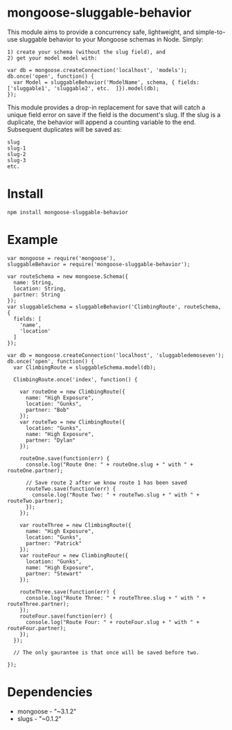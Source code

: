 mongoose-sluggable-behavior
===========================
  This module aims to provide a concurrency safe, lightweight, and simple-to-use sluggable behavior to
  your Mongoose schemas in Node. Simply:

    1) create your schema (without the slug field), and
    2) get your model model with:

    var db = mongoose.createConnection('localhost', 'models');
    db.once('open', function() {
      var Model = sluggableBehavior('ModelName', schema, { fields: ['sluggable1', 'sluggable2', etc.  ]}).model(db);
    });

  This module provides a drop-in replacement for save that will catch a unique
  field error on save if the field is the document's slug. If the slug is a duplicate,
  the behavior will append a counting variable to the end. Subsequent duplicates
  will be saved as:

    slug
    slug-1
    slug-2
    slug-3
    etc.

Install
=======
    npm install mongoose-sluggable-behavior

Example
=======
    var mongoose = require('mongoose'),
    sluggableBehavior = require('mongoose-sluggable-behavior');

    var routeSchema = new mongoose.Schema({
      name: String,
      location: String,
      partner: String
    });
    var sluggableSchema = sluggableBehavior('ClimbingRoute', routeSchema, {
      fields: [
        'name',
        'location'
      ]
    });

    var db = mongoose.createConnection('localhost', 'sluggabledemoseven');
    db.once('open', function() {
      var ClimbingRoute = sluggableSchema.model(db);

      ClimbingRoute.once('index', function() {

        var routeOne = new ClimbingRoute({
          name: "High Exposure",
          location: "Gunks",
          partner: "Bob"
        });
        var routeTwo = new ClimbingRoute({
          location: "Gunks",
          name: "High Exposure",
          partner: "Dylan"
        });

        routeOne.save(function(err) {
          console.log("Route One: " + routeOne.slug + " with " + routeOne.partner);

          // Save route 2 after we know route 1 has been saved
          routeTwo.save(function(err) {
            console.log("Route Two: " + routeTwo.slug + " with " + routeTwo.partner);
          });
        });

        var routeThree = new ClimbingRoute({
          name: "High Exposure",
          location: "Gunks",
          partner: "Patrick"
        });
        var routeFour = new ClimbingRoute({
          location: "Gunks",
          name: "High Exposure",
          partner: "Stewart"
        });

        routeThree.save(function(err) {
          console.log("Route Three: " + routeThree.slug + " with " + routeThree.partner);
        });
        routeFour.save(function(err) {
          console.log("Route Four: " + routeFour.slug + " with " + routeFour.partner);
        });
      });

      // The only gaurantee is that once will be saved before two.

    });




Dependencies
============

 * mongoose - "~3.1.2"
 * slugs - "~0.1.2"
